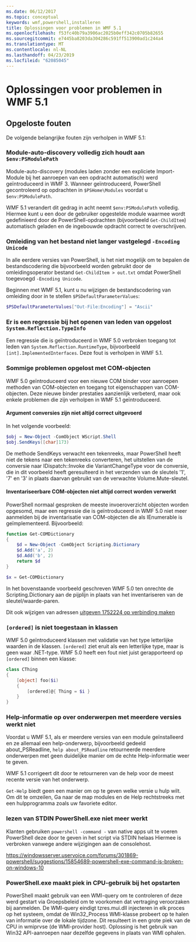```yaml
---
ms.date: 06/12/2017
ms.topic: conceptual
keywords: wmf,powershell,installeren
title: Oplossingen voor problemen in WMF 5.1
ms.openlocfilehash: f53fc40b79a3906ac2025b0eff342c0705b82655
ms.sourcegitcommit: e7445ba8203da304286c591ff513900ad1c244a4
ms.translationtype: MT
ms.contentlocale: nl-NL
ms.lasthandoff: 04/23/2019
ms.locfileid: "62085045"
---
```

# <a name="bug-fixes-in-wmf-51"></a>Oplossingen voor problemen in WMF 5.1

## <a name="bug-fixes"></a>Opgeloste fouten

De volgende belangrijke fouten zijn verholpen in WMF 5.1:

### <a name="module-auto-discovery-fully-honors-envpsmodulepath"></a>Module-auto-discovery volledig zich houdt aan `$env:PSModulePath`

Module-auto-discovery (modules laden zonder een expliciete Import-Module bij het aanroepen van een opdracht automatisch) werd geïntroduceerd in WMF 3.
Wanneer geïntroduceerd, PowerShell gecontroleerd op opdrachten in `$PSHome\Modules` voordat u `$env:PSModulePath`.

WMF 5.1 verandert dit gedrag in acht neemt `$env:PSModulePath` volledig.
Hiermee kunt u een door de gebruiker opgestelde module waarmee wordt gedefinieerd door de PowerShell-opdrachten (bijvoorbeeld `Get-ChildItem`) automatisch geladen en de ingebouwde opdracht correct te overschrijven.

### <a name="file-redirection-no-longer-hard-codes--encoding-unicode"></a>Omleiding van het bestand niet langer vastgelegd `-Encoding Unicode`

In alle eerdere versies van PowerShell, is het niet mogelijk om te bepalen de bestandscodering die bijvoorbeeld worden gebruikt door de omleidingsoperator bestand `Get-ChildItem > out.txt` omdat PowerShell toegevoegd `-Encoding Unicode`.

Beginnen met WMF 5.1, kunt u nu wijzigen de bestandscodering van omleiding door in te stellen `$PSDefaultParameterValues`:

```powershell
$PSDefaultParameterValues["Out-File:Encoding"] = "Ascii"
```

### <a name="fixed-a-regression-in-accessing-members-of-systemreflectiontypeinfo"></a>Er is een regressie bij het openen van leden van opgelost `System.Reflection.TypeInfo`

Een regressie die is geïntroduceerd in WMF 5.0 verbroken toegang tot leden van `System.Reflection.RuntimeType`, bijvoorbeeld `[int].ImplementedInterfaces`.
Deze fout is verholpen in WMF 5.1.


### <a name="fixed-some-issues-with-com-objects"></a>Sommige problemen opgelost met COM-objecten

WMF 5.0 geïntroduceerd voor een nieuwe COM binder voor aanroepen methoden van COM-objecten en toegang tot eigenschappen van COM-objecten.
Deze nieuwe binder prestaties aanzienlijk verbeterd, maar ook enkele problemen die zijn verholpen in WMF 5.1 geïntroduceerd.

#### <a name="argument-conversions-were-not-always-performed-correctly"></a>Argument conversies zijn niet altijd correct uitgevoerd

In het volgende voorbeeld:

```powershell
$obj = New-Object -ComObject WScript.Shell
$obj.SendKeys([char]173)
```

De methode SendKeys verwacht een tekenreeks, maar PowerShell heeft niet de tekens naar een tekenreeks converteren, het uitstellen van de conversie naar IDispatch::Invoke die VariantChangeType voor de conversie, die in dit voorbeeld heeft geresulteerd in het verzenden van de sleutels '1', '7' en '3' in plaats daarvan gebruikt van de verwachte Volume.Mute-sleutel.

#### <a name="enumerable-com-objects-not-always-handled-correctly"></a>Inventariseerbare COM-objecten niet altijd correct worden verwerkt

PowerShell normaal gesproken de meeste invoeroverzicht objecten worden opgesomd, maar een regressie die is geïntroduceerd in WMF 5.0 niet meer aanmelden bij de inventarisatie van COM-objecten die als IEnumerable is geïmplementeerd.  Bijvoorbeeld:

```powershell
function Get-COMDictionary
{
    $d = New-Object -ComObject Scripting.Dictionary
    $d.Add('a', 2)
    $d.Add('b', 2)
    return $d
}

$x = Get-COMDictionary
```

In het bovenstaande voorbeeld geschreven WMF 5.0 ten onrechte de Scripting.Dictionary aan de pijplijn in plaats van het inventariseren van de sleutel/waarde-paren.

Dit ook wijzigen van adressen [uitgeven 1752224 op verbinding maken](https://connect.microsoft.com/PowerShell/feedback/details/1752224)

### <a name="ordered-was-not-allowed-inside-classes"></a>`[ordered]` is niet toegestaan in klassen

WMF 5.0 geïntroduceerd klassen met validatie van het type letterlijke waarden in de klassen.
`[ordered]` ziet eruit als een letterlijke type, maar is geen waar .NET-type.
WMF 5.0 heeft een fout niet juist gerapporteerd op `[ordered]` binnen een klasse:

```powershell
class CThing
{
    [object] foo($i)
    {
        [ordered]@{ Thing = $i }
    }
}
```


### <a name="help-on-about-topics-with-multiple-versions-does-not-work"></a>Help-informatie op over onderwerpen met meerdere versies werkt niet

Voordat u WMF 5.1, als er meerdere versies van een module geïnstalleerd en ze allemaal een help-onderwerp, bijvoorbeeld gedeeld about_PSReadline, `help about_PSReadline` retourneerde meerdere onderwerpen met geen duidelijke manier om de echte Help-informatie weer te geven.

WMF 5.1 corrigeert dit door te retourneren van de help voor de meest recente versie van het onderwerp.

`Get-Help` biedt geen een manier om op te geven welke versie u hulp wilt.
Om dit te omzeilen, Ga naar de map modules en de Help rechtstreeks met een hulpprogramma zoals uw favoriete editor.

### <a name="powershellexe-reading-from-stdin-stopped-working"></a>lezen van STDIN PowerShell.exe niet meer werkt

Klanten gebruiken `powershell -command -` van native apps uit te voeren PowerShell deze door te geven in het script via STDIN helaas Hiermee is verbroken vanwege andere wijzigingen aan de consolehost.

https://windowsserver.uservoice.com/forums/301869-powershell/suggestions/15854689-powershell-exe-command-is-broken-on-windows-10

### <a name="powershellexe-creates-spike-in-cpu-usage-on-startup"></a>PowerShell.exe maakt piek in CPU-gebruik bij het opstarten

PowerShell maakt gebruik van een WMI-query om te controleren of deze werd gestart via Groepsbeleid om te voorkomen dat vertraging veroorzaken bij aanmelden.
De WMI-query eindigt tzres.mui.dll injecteren in elk proces op het systeem, omdat de Win32_Process WMI-klasse probeert op te halen van informatie over de lokale tijdzone.
Dit resulteert in een grote piek van de CPU in wmiprvse (de WMI-provider host).
Oplossing is het gebruik van Win32 API-aanroepen naar dezelfde gegevens in plaats van WMI ophalen.
